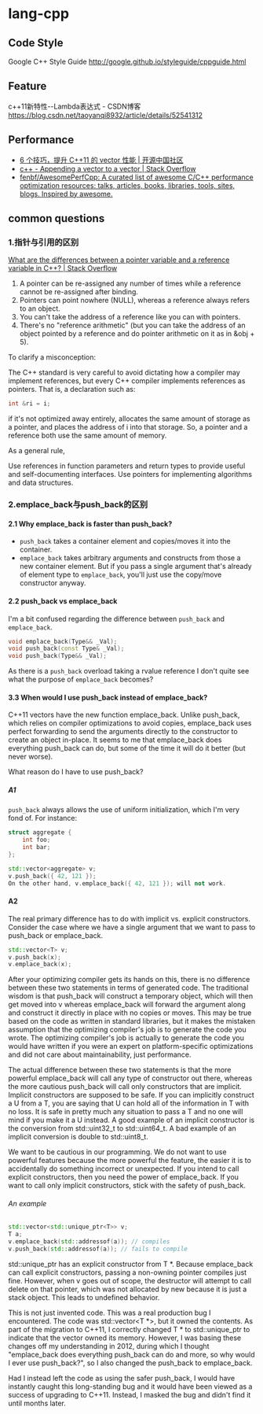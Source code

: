 # lang-cpp

## Code Style


Google C++ Style Guide
http://google.github.io/styleguide/cppguide.html

## Feature

c++11新特性--Lambda表达式 - CSDN博客
https://blog.csdn.net/taoyanqi8932/article/details/52541312

## Performance

- [6 个技巧，提升 C++11 的 vector 性能 | 开源中国社区](https://www.oschina.net/translate/6-tips-supercharge-cpp-11-vector-performance?lang=chs&page=1#)
- [c++ - Appending a vector to a vector | Stack Overflow](https://stackoverflow.com/questions/2551775/appending-a-vector-to-a-vector)
- [fenbf/AwesomePerfCpp: A curated list of awesome C/C++ performance optimization resources: talks, articles, books, libraries, tools, sites, blogs. Inspired by awesome.](https://github.com/fenbf/AwesomePerfCpp)


## common questions

### 1.指针与引用的区别  

[What are the differences between a pointer variable and a reference variable in C++? | Stack Overflow](https://stackoverflow.com/questions/57483/what-are-the-differences-between-a-pointer-variable-and-a-reference-variable-in?rq=1)

1. A pointer can be re-assigned any number of times while a reference cannot be re-assigned after binding.  
2. Pointers can point nowhere (NULL), whereas a reference always refers to an object.  
3. You can't take the address of a reference like you can with pointers.  
4. There's no "reference arithmetic" (but you can take the address of an object pointed by a reference and do pointer arithmetic on it as in &obj + 5).  

To clarify a misconception:

The C++ standard is very careful to avoid dictating how a compiler may implement references, but every C++ compiler implements references as pointers. That is, a declaration such as:
```cpp
int &ri = i;
```
if it's not optimized away entirely, allocates the same amount of storage as a pointer, and places the address of i into that storage.
So, a pointer and a reference both use the same amount of memory.

As a general rule,

Use references in function parameters and return types to provide useful and self-documenting interfaces.
Use pointers for implementing algorithms and data structures.

### 2.emplace_back与push_back的区别

#### 2.1 Why emplace_back is faster than push_back?

- `push_back` takes a container element and copies/moves it into the container.  
- `emplace_back` takes arbitrary arguments and constructs from those a new container element. But if you pass a single argument that's already of element type to `emplace_back`, you'll just use the copy/move constructor anyway.

#### 2.2 push_back vs emplace_back

I'm a bit confused regarding the difference between `push_back` and `emplace_back`.
```cpp
void emplace_back(Type&& _Val);
void push_back(const Type& _Val);
void push_back(Type&& _Val);
```
As there is a `push_back` overload taking a rvalue reference I don't quite see what the purpose of `emplace_back` becomes?

#### 3.3 When would I use push_back instead of emplace_back?

C++11 vectors have the new function emplace_back. Unlike push_back, which relies on compiler optimizations to avoid copies, emplace_back uses perfect forwarding to send the arguments directly to the constructor to create an object in-place. It seems to me that emplace_back does everything push_back can do, but some of the time it will do it better (but never worse).

What reason do I have to use push_back?

##### A1

`push_back` always allows the use of uniform initialization, which I'm very fond of. For instance:
```cpp
struct aggregate {
    int foo;
    int bar;
};

std::vector<aggregate> v;
v.push_back({ 42, 121 });
On the other hand, v.emplace_back({ 42, 121 }); will not work.
```
#### A2

The real primary difference has to do with implicit vs. explicit constructors. Consider the case where we have a single argument that we want to pass to push_back or emplace_back.

```cpp
std::vector<T> v;
v.push_back(x);
v.emplace_back(x);
```

After your optimizing compiler gets its hands on this, there is no difference between these two statements in terms of generated code. The traditional wisdom is that push_back will construct a temporary object, which will then get moved into v whereas emplace_back will forward the argument along and construct it directly in place with no copies or moves. This may be true based on the code as written in standard libraries, but it makes the mistaken assumption that the optimizing compiler's job is to generate the code you wrote. The optimizing compiler's job is actually to generate the code you would have written if you were an expert on platform-specific optimizations and did not care about maintainability, just performance.

The actual difference between these two statements is that the more powerful emplace_back will call any type of constructor out there, whereas the more cautious push_back will call only constructors that are implicit. Implicit constructors are supposed to be safe. If you can implicitly construct a U from a T, you are saying that U can hold all of the information in T with no loss. It is safe in pretty much any situation to pass a T and no one will mind if you make it a U instead. A good example of an implicit constructor is the conversion from std::uint32_t to  std::uint64_t. A bad example of an implicit conversion is double to std::uint8_t.

We want to be cautious in our programming. We do not want to use powerful features because the more powerful the feature, the easier it is to accidentally do something incorrect or unexpected. If you intend to call explicit constructors, then you need the power of emplace_back. If you want to call only implicit constructors, stick with the safety of push_back.

###### An example

```cpp
std::vector<std::unique_ptr<T>> v;
T a;
v.emplace_back(std::addressof(a)); // compiles
v.push_back(std::addressof(a)); // fails to compile
```

std::unique_ptr<T> has an explicit constructor from T *. Because emplace_back can call explicit constructors, passing a non-owning pointer compiles just fine. However, when v goes out of scope, the destructor will attempt to call delete on that pointer, which was not allocated by new because it is just a stack object. This leads to undefined behavior.

This is not just invented code. This was a real production bug I encountered. The code was std::vector<T *>, but it owned the contents. As part of the migration to C++11, I correctly changed T * to std::unique_ptr<T> to indicate that the vector owned its memory. However, I was basing these changes off my understanding in 2012, during which I thought "emplace_back does everything push_back can do and more, so why would I ever use push_back?", so I also changed the push_back to emplace_back.

Had I instead left the code as using the safer push_back, I would have instantly caught this long-standing bug and it would have been viewed as a success of upgrading to C++11. Instead, I masked the bug and didn't find it until months later.
